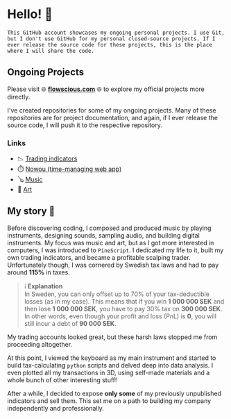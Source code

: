 # Hello! 👋

    This GitHub account showcases my ongoing personal projects. I use Git, but I don't use GitHub for my personal closed-source projects. If I ever release the source code for these projects, this is the place where I will share the code.

## Ongoing Projects

Please visit 🌐 **[flowscious.com](https://flowscious.com/)** 🌐 to explore my official projects more directly.

I've created repositories for some of my ongoing projects. Many of these repositories are for project documentation, and again, if I ever release the source code, I will push it to the respective repository.

### Links

- 📉 [Trading indicators](#trading-indicators)
- ⏱️ [Nowou (time-managing web app)](#time-managing-web-app)
- 🪕 [Music](#music)
- 🎨 [Art](#art)

## My story 🍃

Before discovering coding, I composed and produced music by playing instruments, designing sounds, sampling audio, and building digital instruments. My focus was music and art, but as I got more interested in computers, I was introduced to `PineScript`. I dedicated my life to it, built my own trading indicators, and became a profitable scalping trader. Unfortunately though, I was cornered by Swedish tax laws and had to pay around **115%** in taxes. 

> ℹ️ **Explanation**   
> In Sweden, you can only offset up to 70% of your tax-deductible losses (as in my case). This means that if you win **1 000 000 SEK** and then lose **1 000 000 SEK**, you have to pay 30% tax on **300 000 SEK**. In other words, even though your profit and loss (PnL) is **0**, you will still incur a debt of **90 000 SEK**.  

My trading accounts looked great, but these harsh laws stopped me from proceeding altogether. 

At this point, I viewed the keyboard as my main instrument and started to build tax-calculating `python` scripts and delved deep into data analysis. I even plotted all my transactions in 3D, using self-made materials and a whole bunch of other interesting stuff!

After a while, I decided to expose **only some** of my previously unpublished indicators and sell them. This set me on a path to building my company independently and professionally. 
